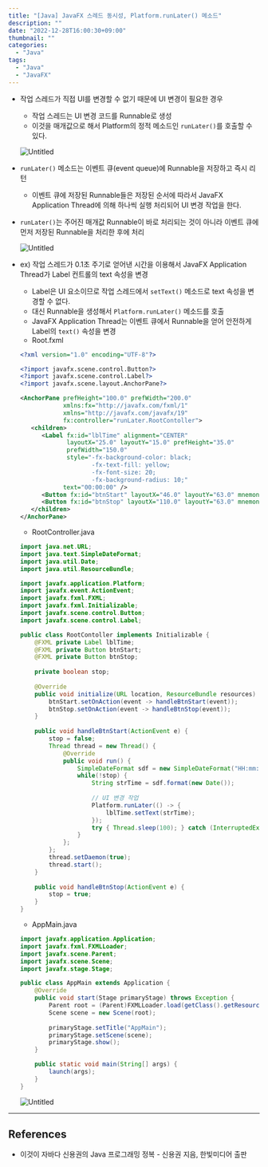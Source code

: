 ```yaml
---
title: "[Java] JavaFX 스레드 동시성, Platform.runLater() 메소드"
description: ""
date: "2022-12-28T16:00:30+09:00"
thumbnail: ""
categories:
  - "Java"
tags:
  - "Java"
  - "JavaFX"
---
```

<!--more-->

- 작업 스레드가 직접 UI를 변경할 수 없기 때문에 UI 변경이 필요한 경우
    - 작업 스레드는 UI 변경 코드를 Runnable로 생성
    - 이것을 매개값으로 해서 Platform의 정적 메소드인 `runLater()`를 호출할 수 있다.
    
    ![Untitled](/images/lang_java/javaFx/Platform_runLater()_메소드/Untitled.png)
    
- `runLater()` 메소드는 이벤트 큐(event queue)에 Runnable을 저장하고 즉시 리턴
    - 이벤트 큐에 저장된 Runnable들은 저장된 순서에 따라서 JavaFX Application Thread에 의해 하나씩 실행 처리되어 UI 변경 작업을 한다.
- `runLater()`는 주어진 매개값 Runnable이 바로 처리되는 것이 아니라 이벤트 큐에 먼저 저장된 Runnable을 처리한 후에 처리
    
    ![Untitled](/images/lang_java/javaFx/Platform_runLater()_메소드/Untitled%201.png)
    
- ex) 작업 스레드가 0.1초 주기로 얻어낸 시간을 이용해서 JavaFX Application Thread가 Label 컨트롤의 text 속성을 변경
    - Label은 UI 요소이므로 작업 스레드에서 `setText()` 메소드로 text 속성을 변경할 수 없다.
    - 대신 Runnable을 생성해서 `Platform.runLater()` 메소드를 호출
    - JavaFX Application Thread는 이벤트 큐에서 Runnable을 얻어 안전하게 Label의 `text()` 속성을 변경
    - Root.fxml
    
    ```xml
    <?xml version="1.0" encoding="UTF-8"?>
    
    <?import javafx.scene.control.Button?>
    <?import javafx.scene.control.Label?>
    <?import javafx.scene.layout.AnchorPane?>
    
    <AnchorPane prefHeight="100.0" prefWidth="200.0" 
                xmlns:fx="http://javafx.com/fxml/1" 
                xmlns="http://javafx.com/javafx/19"
                fx:controller="runLater.RootContoller">
       <children>
          <Label fx:id="lblTime" alignment="CENTER" 
                 layoutX="25.0" layoutY="15.0" prefHeight="35.0" 
                 prefWidth="150.0" 
                 style="-fx-background-color: black; 
                        -fx-text-fill: yellow; 
                        -fx-font-size: 20; 
                        -fx-background-radius: 10;" 
                text="00:00:00" />
          <Button fx:id="btnStart" layoutX="46.0" layoutY="63.0" mnemonicParsing="false" text="시작" />
          <Button fx:id="btnStop" layoutX="110.0" layoutY="63.0" mnemonicParsing="false" text="멈춤" />
       </children>
    </AnchorPane>
    ```
    
    - RootController.java
    
    ```java
    import java.net.URL;
    import java.text.SimpleDateFormat;
    import java.util.Date;
    import java.util.ResourceBundle;
    
    import javafx.application.Platform;
    import javafx.event.ActionEvent;
    import javafx.fxml.FXML;
    import javafx.fxml.Initializable;
    import javafx.scene.control.Button;
    import javafx.scene.control.Label;
    
    public class RootContoller implements Initializable {
    	@FXML private Label lblTime;
    	@FXML private Button btnStart;
    	@FXML private Button btnStop;
    	
    	private boolean stop;
    	
    	@Override
    	public void initialize(URL location, ResourceBundle resources) {
    		btnStart.setOnAction(event -> handleBtnStart(event));
    		btnStop.setOnAction(event -> handleBtnStop(event));
    	}
    	
    	public void handleBtnStart(ActionEvent e) {
    		stop = false;
    		Thread thread = new Thread() {
    			@Override
    			public void run() {
    				SimpleDateFormat sdf = new SimpleDateFormat("HH:mm:ss");
    				while(!stop) {
    					String strTime = sdf.format(new Date());
    					
    					// UI 변경 작업
    					Platform.runLater(() -> {
    						lblTime.setText(strTime);
    					});
    					try { Thread.sleep(100); } catch (InterruptedException e) {}
    				}
    			};
    		};
    		thread.setDaemon(true);
    		thread.start();
    	}
    	
    	public void handleBtnStop(ActionEvent e) {
    		stop = true;
    	}
    }
    ```
    
    - AppMain.java
    
    ```java
    import javafx.application.Application;
    import javafx.fxml.FXMLLoader;
    import javafx.scene.Parent;
    import javafx.scene.Scene;
    import javafx.stage.Stage;
    
    public class AppMain extends Application {
    	@Override
    	public void start(Stage primaryStage) throws Exception {
    		Parent root = (Parent)FXMLLoader.load(getClass().getResource("Root.fxml"));
    		Scene scene = new Scene(root);
    		
    		primaryStage.setTitle("AppMain");
    		primaryStage.setScene(scene);
    		primaryStage.show();
    	}
    
    	public static void main(String[] args) {
    		launch(args);
    	}
    }
    ```
    
    ![Untitled](/images/lang_java/javaFx/Platform_runLater()_메소드/Untitled%202.png)
    

---

## References

- 이것이 자바다 신용권의 Java 프로그래밍 정복 - 신용권 지음, 한빛미디어 출판